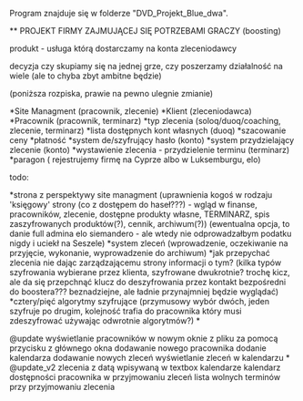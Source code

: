 Program znajduje się w folderze "DVD_Projekt_Blue_dwa".

**
PROJEKT FIRMY ZAJMUJĄCEJ SIĘ POTRZEBAMI GRACZY (boosting)

produkt - usługa którą dostarczamy na konta zleceniodawcy

decyzja czy skupiamy się na jednej grze, czy poszerzamy działalność na wiele (ale to chyba zbyt ambitne będzie)

(poniższa rozpiska, prawie na pewno ulegnie zmianie)

*Site Managment (pracownik, zlecenie)
*Klient (zleceniodawca)
*Pracownik (pracownik, terminarz)
*typ zlecenia (soloq/duoq/coaching, zlecenie, terminarz)
*lista dostępnych kont własnych (duoq)
*szacowanie ceny
*płatność
*system de/szyfrujący hasło (konto)
*system przydzielający zlecenie (konto)
*wystawienie zlecenia - przydzielenie terminu (terminarz)
*paragon ( rejestrujemy firmę na Cyprze albo w Luksemburgu, elo)



todo:

*strona z perspektywy site managment (uprawnienia kogoś w rodzaju 'księgowy' strony (co z dostępem do haseł???) - wgląd w finanse, pracowników, zlecenie, dostępne produkty własne, TERMINARZ,
 spis zaszyfrowanych produktów(?), cennik, archiwum(?)) (ewentualna opcja, to danie full admina elo siemandero - ale wtedy nie odprowadzałbym podatku nigdy i uciekł na Seszele)
*system zleceń (wprowadzenie, oczekiwanie na przyjęcie, wykonanie, wyprowadzenie do archiwum)
*jak przepychać zlecenia nie dając zarządzającemu strony informacji o tym? (kilka typów szyfrowania wybierane przez klienta, szyfrowane dwukrotnie? trochę kicz, ale da się przepchnąć klucz do deszyfrowania
 przez kontakt bezpośredni do boostera??? beznadziejne, ale ładnie przynajmniej będzie wyglądać)
*cztery/pięć algorytmy szyfrujące (przymusowy wybór dwóch, jeden szyfruje po drugim, kolejność trafia do pracownika który musi zdeszyfrować używając odwrotnie algorytmów?)
*

@update
wyświetlanie pracowników w nowym oknie z pliku za pomocą przycisku z głównego okna
dodawanie nowego pracownika
dodanie kalendarza
dodawanie nowych zleceń
wyświetlanie zleceń w kalendarzu
*
@update_v2
zlecenia z datą wpisywaną w textbox
kalendarze
kalendarz dostępności pracownika w przyjmowaniu zleceń
lista wolnych terminów przy przyjmowaniu zlecenia
